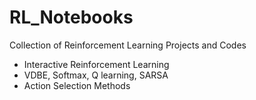 # RL_Notebooks
Collection of Reinforcement Learning Projects and Codes

- Interactive Reinforcement Learning
- VDBE, Softmax, Q learning, SARSA
- Action Selection Methods
